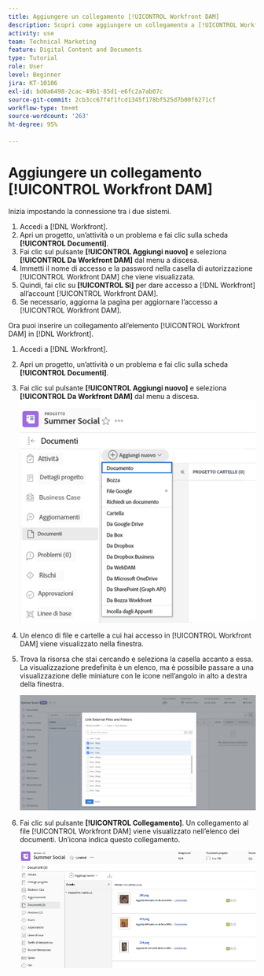 ```yaml
---
title: Aggiungere un collegamento [!UICONTROL Workfront DAM]
description: Scopri come aggiungere un collegamento a [!UICONTROL Workfront DAM] in Workfront in modo da poter collegare [!UICONTROL DAM] al progetto, all’attività o al problema in Workfront.
activity: use
team: Technical Marketing
feature: Digital Content and Documents
type: Tutorial
role: User
level: Beginner
jira: KT-10106
exl-id: bd0a6498-2cac-49b1-85d1-e6fc2a7ab07c
source-git-commit: 2cb3cc67f4f1fcd1345f178bf525d7b00f6271cf
workflow-type: tm+mt
source-wordcount: '263'
ht-degree: 95%

---
```


# Aggiungere un collegamento [!UICONTROL Workfront DAM]

Inizia impostando la connessione tra i due sistemi.

1. Accedi a [!DNL Workfront].
1. Apri un progetto, un’attività o un problema e fai clic sulla scheda **[!UICONTROL Documenti]**.
1. Fai clic sul pulsante **[!UICONTROL Aggiungi nuovo]** e seleziona **[!UICONTROL Da Workfront DAM]** dal menu a discesa.
1. Immetti il nome di accesso e la password nella casella di autorizzazione [!UICONTROL Workfront DAM] che viene visualizzata.
1. Quindi, fai clic su **[!UICONTROL Sì]** per dare accesso a [!DNL Workfront] all’account [!UICONTROL Workfront DAM].
1. Se necessario, aggiorna la pagina per aggiornare l’accesso a [!UICONTROL Workfront DAM].

Ora puoi inserire un collegamento all’elemento [!UICONTROL Workfront DAM] in [!DNL Workfront].

1. Accedi a [!DNL Workfront].
1. Apri un progetto, un’attività o un problema e fai clic sulla scheda **[!UICONTROL Documenti]**.
1. Fai clic sul pulsante **[!UICONTROL Aggiungi nuovo]** e seleziona **[!UICONTROL Da Workfront DAM]** dal menu a discesa.
   ![Immagine dell’opzione [!UICONTROL Da Workfront DAM] nel menu a discesa [!UICONTROL Aggiungi nuovo]](assets/01-contributor-from-workfront-dam.png)
1. Un elenco di file e cartelle a cui hai accesso in [!UICONTROL Workfront DAM] viene visualizzato nella finestra.

1. Trova la risorsa che stai cercando e seleziona la casella accanto a essa. La visualizzazione predefinita è un elenco, ma è possibile passare a una visualizzazione delle miniature con le icone nell’angolo in alto a destra della finestra.

   ![Immagine delle risorse selezionate in una finestra popup](assets/02-contributor-select-files-in-dam.png)

1. Fai clic sul pulsante **[!UICONTROL Collegamento]**. Un collegamento al file [!UICONTROL Workfront DAM] viene visualizzato nell’elenco dei documenti. Un’icona indica questo collegamento.

   ![Immagine dei collegamenti ai file [!UICONTROL Workfront DAM] visualizzati nell’elenco dei documenti di [!DNL Workfront].](assets/03-contributor-linked-in-wf.png)
